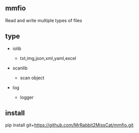 ## mmfio
Read and write multiple types of files


## type
- iolib  
    - txt,img,json,xml,yaml,excel
- scanlib  
    - scan object

- log
    - logger
 
## install 
pip install git+https://github.com/MrRabbit2MissCat/mmfio.git
